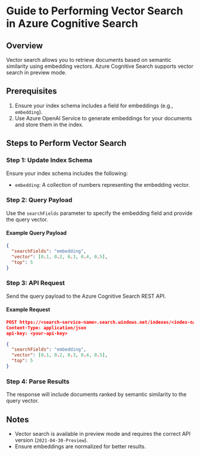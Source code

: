 # Guide to Performing Vector Search in Azure Cognitive Search

## Overview
Vector search allows you to retrieve documents based on semantic similarity using embedding vectors. Azure Cognitive Search supports vector search in preview mode.

## Prerequisites
1. Ensure your index schema includes a field for embeddings (e.g., `embedding`).
2. Use Azure OpenAI Service to generate embeddings for your documents and store them in the index.

## Steps to Perform Vector Search

### Step 1: Update Index Schema
Ensure your index schema includes the following:
- `embedding`: A collection of numbers representing the embedding vector.

### Step 2: Query Payload
Use the `searchFields` parameter to specify the embedding field and provide the query vector.

#### Example Query Payload
```json
{
  "searchFields": "embedding",
  "vector": [0.1, 0.2, 0.3, 0.4, 0.5],
  "top": 5
}
```

### Step 3: API Request
Send the query payload to the Azure Cognitive Search REST API.

#### Example Request
```json
POST https://<search-service-name>.search.windows.net/indexes/<index-name>/docs/search?api-version=2021-04-30-Preview
Content-Type: application/json
api-key: <your-api-key>

{
  "searchFields": "embedding",
  "vector": [0.1, 0.2, 0.3, 0.4, 0.5],
  "top": 5
}
```

### Step 4: Parse Results
The response will include documents ranked by semantic similarity to the query vector.

## Notes
- Vector search is available in preview mode and requires the correct API version (`2021-04-30-Preview`).
- Ensure embeddings are normalized for better results.
